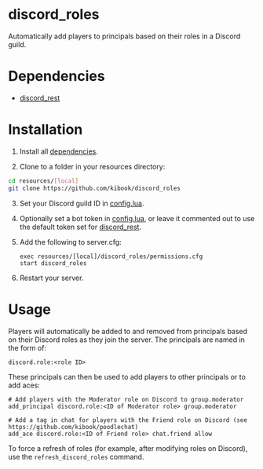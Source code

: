 # discord_roles

Automatically add players to principals based on their roles in a Discord guild.

# Dependencies

- [discord_rest](https://github.com/kibook/discord_rest)

# Installation

1. Install all [dependencies](#dependencies).

2. Clone to a folder in your resources directory:

```sh
cd resources/[local]
git clone https://github.com/kibook/discord_roles
```

3. Set your Discord guild ID in [config.lua](config.lua).

4. Optionally set a bot token in [config.lua](config.lua), or leave it commented out to use the default token set for [discord_rest](https://github.com/kibook/discord_rest).

5. Add the following to server.cfg:

   ```
   exec resources/[local]/discord_roles/permissions.cfg
   start discord_roles
   ```

6. Restart your server.

# Usage

Players will automatically be added to and removed from principals based on their Discord roles as they join the server. The principals are named in the form of:

```
discord.role:<role ID>
```

These principals can then be used to add players to other principals or to add aces:

```
# Add players with the Moderator role on Discord to group.moderator
add_principal discord.role:<ID of Moderator role> group.moderator
```

```
# Add a tag in chat for players with the Friend role on Discord (see https://github.com/kibook/poodlechat)
add_ace discord.role:<ID of Friend role> chat.friend allow
```

To force a refresh of roles (for example, after modifying roles on Discord), use the `refresh_discord_roles` command.
